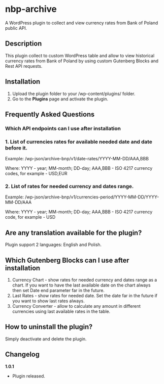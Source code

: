 # nbp-archive
A WordPress plugin to collect and view currency rates from Bank of Poland public API. 

## **Description**
 
This plugin collect to custom WordPress table and allow to view historical currency rates from Bank of Poland by using custom Gutenberg Blocks and Rest API requests. 
 
## **Installation**
 
1. Upload the plugin folder to your /wp-content/plugins/ folder.
2. Go to the **Plugins** page and activate the plugin.
 
## **Frequently Asked Questions**
 
### **Which API endpoints can I use after installation**
### 1. List of currencies rates for available needed date and date before it.

Example: /wp-json/archive-bnp/v1/date-rates/YYYY-MM-DD/AAA,BBB

Where: YYYY - year; MM-month; DD-day; AAA,BBB -  ISO 4217 currency codes, for example - USD,EUR

### 2. List of rates for needed currency and dates range.

Example: /wp-json/archive-bnp/v1/currencies-period/YYYY-MM-DD/YYYY-MM-DD/AAA

Where: YYYY - year; MM-month; DD-day; AAA,BBB -  ISO 4217 currency code, for example - USD

## **Are any translation available for the plugin?**
Plugin support 2 languages: English and Polish.

## **Which Gutenberg Blocks can I use after installation**
1. Currency Chart - show rates for needed currency and dates range as a chart. If you want to have the last available date on the chart always then set Date end parameter far in the future.
2. Last Rates - show rates for needed date. Set the date far in the future if you want to show last rates always.
3. Currency Converter - allow to calculate any amount in different currencies using last available rates in the table.

## **How to uninstall the plugin?**
 Simply deactivate and delete the plugin. 
 
## **Changelog**
**1.0.1**
* Plugin released.
